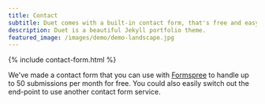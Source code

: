 ```yaml
---
title: Contact
subtitle: Duet comes with a built-in contact form, that's free and easy to set up.
description: Duet is a beautiful Jekyll portfolio theme.
featured_image: /images/demo/demo-landscape.jpg
---
```


{% include contact-form.html %}

We've made a contact form that you can use with [Formspree](https://formspree.io/create/jekyllthemes) to handle up to 50 submissions per month for free. You could also easily switch out the end-point to use another contact form service.